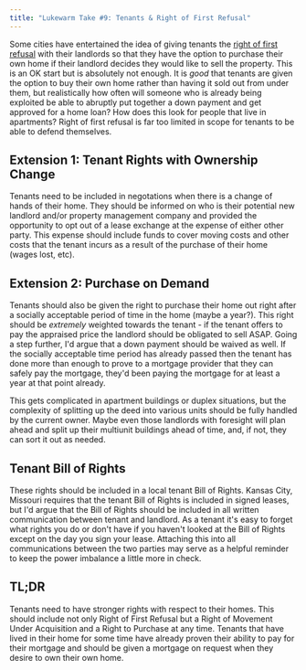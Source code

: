 ```yaml
---
title: "Lukewarm Take #9: Tenants & Right of First Refusal"
---
```


Some cities have entertained the idea of giving tenants the [right of first
refusal](https://en.wikipedia.org/wiki/Right_of_first_refusal) with their
landlords so that they have the option to purchase their own home if their
landlord decides they would like to sell the property. This is an OK start but
is absolutely not enough. It is _good_ that tenants are given the option to buy
their own home rather than having it sold out from under them, but realistically
how often will someone who is already being exploited be able to abruptly put
together a down payment and get approved for a home loan? How does this look for
people that live in apartments? Right of first refusal is far too limited in
scope for tenants to be able to defend themselves.

## Extension 1: Tenant Rights with Ownership Change

Tenants need to be included in negotations when there is a change of hands of
their home. They should be informed on who is their potential new landlord
and/or property management company and provided the opportunity to opt out of a
lease exchange at the expense of either other party. This expense should include
funds to cover moving costs and other costs that the tenant incurs as a result
of the purchase of their home (wages lost, etc).

## Extension 2: Purchase on Demand

Tenants should also be given the right to purchase their home out right after a
socially acceptable period of time in the home (maybe a year?). This right
should be _extremely_ weighted towards the tenant - if the tenant offers to pay
the appraised price the landlord should be obligated to sell ASAP. Going a step
further, I'd argue that a down payment should be waived as well. If the socially
acceptable time period has already passed then the tenant has done more than
enough to prove to a mortgage provider that they can safely pay the mortgage,
they'd been paying the mortgage for at least a year at that point already.

This gets complicated in apartment buildings or duplex situations, but the
complexity of splitting up the deed into various units should be fully handled
by the current owner. Maybe even those landlords with foresight will plan
ahead and split up their multiunit buildings ahead of time, and, if not,
they can sort it out as needed.

## Tenant Bill of Rights

These rights should be included in a local tenant Bill of Rights. Kansas City,
Missouri requires that the tenant Bill of Rights is included in signed leases,
but I'd argue that the Bill of Rights should be included in all written
communication between tenant and landlord. As a tenant it's easy to forget what
rights you do or don't have if you haven't looked at the Bill of Rights except
on the day you sign your lease. Attaching this into all communications between
the two parties may serve as a helpful reminder to keep the power imbalance a
little more in check.

## TL;DR

Tenants need to have stronger rights with respect to their homes. This should
include not only Right of First Refusal but a Right of Movement Under
Acquisition and a Right to Purchase at any time. Tenants that have lived in
their home for some time have already proven their ability to pay for their
mortgage and should be given a mortgage on request when they desire to own their
own home.

